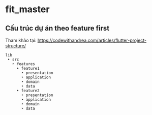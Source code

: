 # fit_master

## Cấu trúc dự án theo feature first
Tham khảo tại: https://codewithandrea.com/articles/flutter-project-structure/
 ```
lib
  ‣ src
    ‣ features
      ‣ feature1
        ‣ presentation
        ‣ application
        ‣ domain
        ‣ data
      ‣ feature2
        ‣ presentation
        ‣ application
        ‣ domain
        ‣ data
```

